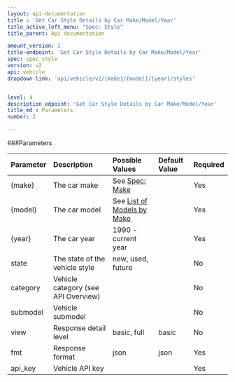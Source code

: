 ```yaml
---
layout: api-documentation
title : 'Get Car Style Details by Car Make/Model/Year'
title_active_left_menu: "Spec: Style"
title_parent: Api documentation

amount_version: 2
title-endpoint: 'Get Car Style Details by Car Make/Model/Year'
spec: spec_style
version: v2
api: vehicle
dropdown-link: 'api/vehicle/v2/{make}/{model}/{year}/styles'


level: 4
description_edpoint: 'Get Car Style Details by Car Make/Model/Year'
title_md : Parameters
number: 2

---
```


###Parameters

| Parameter  | Description                          | Possible Values   | Default Value | Required |
|:-----------|:-------------------------------------|:----------------- |:------------- |:-------- |
| {make} | The car make | See [Spec: Make](/api-documentation/vehicle/spec_make/v2/01_list_of_makes/api-description.html) | | Yes |
| {model} | The car model | See [List of Models by Make](/api-documentation/vehicle/spec_model/v2/01_list_of_models/api-description.html) |	| Yes |
| {year} 	 | The car year 				 		| 1990 - current year | 		    | Yes	   |
| state	     | The state of the vehicle style      	| new, used, future | 	            | No       |
| category	 | Vehicle category (see API Overview)	| 					| 	            | No       |
| submodel   | Vehicle submodel						| 					|               | No       |
| view		 | Response detail level      			| basic, full       | basic         | No       |
| fmt        | Response format                     	| json              | json          | Yes      |
| api_key    | Vehicle API key                     	|                   |               | Yes      |